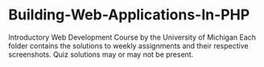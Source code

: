 # Building-Web-Applications-In-PHP
Introductory Web Development Course by the University of Michigan
Each folder contains the solutions to weekly assignments and their respective screenshots.
Quiz solutions may or may not be present.
